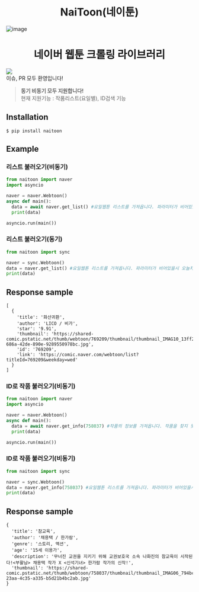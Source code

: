 <div align="center">
  <h1>NaiToon(네이툰)</h1>
</div>

![image](https://user-images.githubusercontent.com/103942316/188868352-c5527df8-818e-41da-a8b5-cd208d104e42.png)
<div align="center">
  <h1>네이버 웹툰 크롤링 라이브러리</h1>
</div>

[<img src="https://img.shields.io/pypi/v/naitoon.svg">](https://pypi.python.org/pypi/naitoon)<br>
이슈, PR 모두 환영입니다!<br>
> **동기 비동기 모두 지원합니다!**<br>
> 현재 지원기능 : 작품리스트(요일별), ID검색 기능<br>
## Installation
```
$ pip install naitoon
```
## Example
### 리스트 불러오기(비동기)
```py
from naitoon import naver
import asyncio

naver = naver.Webtoon()
async def main():
  data = await naver.get_list() #요일웹툰 리스트를 가져옵니다. 파라미터가 비어있을시 오늘차 요일 리스트를 반환합니다.
  print(data)

asyncio.run(main())
```
### 리스트 불러오기(동기)
```py
from naitoon import sync

naver = sync.Webtoon()
data = naver.get_list() #요일웹툰 리스트를 가져옵니다. 파라미터가 비어있을시 오늘차 요일 리스트를 반환합니다.
print(data)
```
## Response sample
```
[
  {
    'title': '화산귀환', 
    'author': 'LICO / 비가', 
    'star': '9.91', 
    'thumbnail': 'https://shared-comic.pstatic.net/thumb/webtoon/769209/thumbnail/thumbnail_IMAG10_13ff2e28-686a-42de-890e-9289550978bc.jpg', 
    'id': '769209', 
    'link': 'https://comic.naver.com/webtoon/list?titleId=769209&weekday=wed'
  }
]
```
### ID로 작품 불러오기(비동기)
```py
from naitoon import naver
import asyncio

naver = naver.Webtoon()
async def main():
  data = await naver.get_info(758037) #작품의 정보를 가져옵니다. 작품을 찾지 못할 경우 TitleIdException 예외를 반환합니다.
  print(data)

asyncio.run(main())
```
### ID로 작품 불러오기(비동기)
```py
from naitoon import sync

naver = sync.Webtoon()
data = naver.get_info(758037) #요일웹툰 리스트를 가져옵니다. 파라미터가 비어있을시 오늘차 요일 리스트를 반환합니다.
print(data)
```
## Response sample
```
{
  'title': '참교육', 
  'author': '채용택 / 한가람', 
  'genre': '스토리, 액션', 
  'age': '15세 이용가', 
  'description': '무너진 교권을 지키기 위해 교권보호국 소속 나화진의 참교육이 시작된다!<부활남> 채용택 작가 X <신석기녀> 한가람 작가의 신작!', 
  'thumbnail': 'https://shared-comic.pstatic.net/thumb/webtoon/758037/thumbnail/thumbnail_IMAG06_794bcc1e-23aa-4c35-a335-b5d21b4bc2ab.jpg'
}
```

